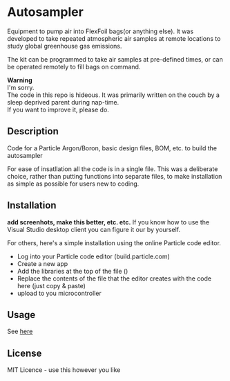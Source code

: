 # Autosampler

Equipment to pump air into FlexFoil bags(or anything else). It was developed to take repeated atmospheric air samples at remote locations to study global greenhouse gas emissions.

The kit can be programmed to take air samples at pre-defined times, or can be operated remotely to fill bags on command.

**Warning**  
I'm sorry.  
The code in this repo is hideous. 
It was primarily written on the couch by a sleep deprived parent during nap-time.  
If you want to improve it, please do.

## Description
Code for a Particle Argon/Boron, basic design files, BOM, etc. to build the autosampler

For ease of insatllation all the code is in a single file. 
This was a deliberate choice, rather than putting functions into separate files, to make installation as simple as possible for users new to coding. 

## Installation
**add screenhots, make this better, etc. etc.**
If you know how to use the Visual Studio desktop client you can figure it our by yourself.

For others, here's a simple installation using the online Particle code editor.

- Log into your Particle code editor (build.particle.com)
- Create a new app 
- Add the libraries at the top of the file ()
- Replace the contents of the file that the editor creates with the code here (just copy & paste)
- upload to you microcontroller


## Usage
See [here]()

## License
MIT Licence - use this however you like
